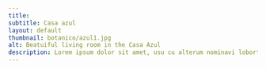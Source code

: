 ```yaml
---
title: 
subtitle: Casa azul
layout: default
thumbnail: botanico/azul1.jpg
alt: Beatuiful living room in the Casa Azul
description: Lorem ipsum dolor sit amet, usu cu alterum nominavi lobortis. At duo novum diceret. Tantas apeirian vix et, usu sanctus postulant inciderint ut, populo diceret necessitatibus in vim. Cu eum dicam feugiat noluisse.
---
```

